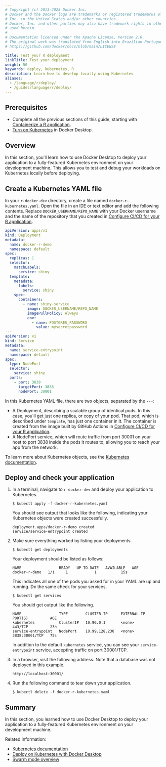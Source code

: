 ```yaml
---
# Copyright (c) 2013-2025 Docker Inc.
# Docker and the Docker logo are trademarks or registered trademarks of Docker,
# Inc. in the United States and/or other countries.
# Docker, Inc. and other parties may also have trademark rights in other terms
# used herein.
#
# Documentation licensed under the Apache License, Version 2.0.
# The original work was translated from English into Brazilian Portuguese.
# https://github.com/docker/docs/blob/main/LICENSE

title: Test your R deployment
linkTitle: Test your deployment
weight: 50
keywords: deploy, kubernetes, R
description: Learn how to develop locally using Kubernetes
aliases:
  - /language/r/deploy/
  - /guides/language/r/deploy/
---
```

## Prerequisites

- Complete all the previous sections of this guide, starting with [Containerize a R application](containerize.md).
- [Turn on Kubernetes](/manuals/desktop/features/kubernetes.md#install-and-turn-on-kubernetes) in Docker Desktop.

## Overview

In this section, you'll learn how to use Docker Desktop to deploy your application to a fully-featured Kubernetes environment on your development machine. This allows you to test and debug your workloads on Kubernetes locally before deploying.

## Create a Kubernetes YAML file

In your `r-docker-dev` directory, create a file named
`docker-r-kubernetes.yaml`. Open the file in an IDE or text editor and add
the following contents. Replace `DOCKER_USERNAME/REPO_NAME` with your Docker
username and the name of the repository that you created in [Configure CI/CD for
your R application](configure-ci-cd.md).

```yaml
apiVersion: apps/v1
kind: Deployment
metadata:
  name: docker-r-demo
  namespace: default
spec:
  replicas: 1
  selector:
    matchLabels:
      service: shiny
  template:
    metadata:
      labels:
        service: shiny
    spec:
      containers:
        - name: shiny-service
          image: DOCKER_USERNAME/REPO_NAME
          imagePullPolicy: Always
          env:
            - name: POSTGRES_PASSWORD
              value: mysecretpassword
---
apiVersion: v1
kind: Service
metadata:
  name: service-entrypoint
  namespace: default
spec:
  type: NodePort
  selector:
    service: shiny
  ports:
    - port: 3838
      targetPort: 3838
      nodePort: 30001
```

In this Kubernetes YAML file, there are two objects, separated by the `---`:

- A Deployment, describing a scalable group of identical pods. In this case,
  you'll get just one replica, or copy of your pod. That pod, which is
  described under `template`, has just one container in it. The
  container is created from the image built by GitHub Actions in [Configure CI/CD for
  your R application](configure-ci-cd.md).
- A NodePort service, which will route traffic from port 30001 on your host to
  port 3838 inside the pods it routes to, allowing you to reach your app
  from the network.

To learn more about Kubernetes objects, see the [Kubernetes documentation](https://kubernetes.io/docs/home/).

## Deploy and check your application

1. In a terminal, navigate to `r-docker-dev` and deploy your application to
   Kubernetes.

   ```console
   $ kubectl apply -f docker-r-kubernetes.yaml
   ```

   You should see output that looks like the following, indicating your Kubernetes objects were created successfully.

   ```text
   deployment.apps/docker-r-demo created
   service/service-entrypoint created
   ```

2. Make sure everything worked by listing your deployments.

   ```console
   $ kubectl get deployments
   ```

   Your deployment should be listed as follows:

   ```shell
   NAME                 READY   UP-TO-DATE   AVAILABLE   AGE
   docker-r-demo   1/1     1            1           15s
   ```

   This indicates all one of the pods you asked for in your YAML are up and running. Do the same check for your services.

   ```console
   $ kubectl get services
   ```

   You should get output like the following.

   ```shell
   NAME                 TYPE        CLUSTER-IP      EXTERNAL-IP   PORT(S)          AGE
   kubernetes           ClusterIP   10.96.0.1       <none>        443/TCP          23h
   service-entrypoint   NodePort    10.99.128.230   <none>        3838:30001/TCP   75s
   ```

   In addition to the default `kubernetes` service, you can see your `service-entrypoint` service, accepting traffic on port 30001/TCP.

3. In a browser, visit the following address. Note that a database was not deployed in
   this example.

   ```console
   http://localhost:30001/
   ```

4. Run the following command to tear down your application.

   ```console
   $ kubectl delete -f docker-r-kubernetes.yaml
   ```

## Summary

In this section, you learned how to use Docker Desktop to deploy your application to a fully-featured Kubernetes environment on your development machine.

Related information:

- [Kubernetes documentation](https://kubernetes.io/docs/home/)
- [Deploy on Kubernetes with Docker Desktop](/manuals/desktop/features/kubernetes.md)
- [Swarm mode overview](/manuals/engine/swarm/_index.md)
